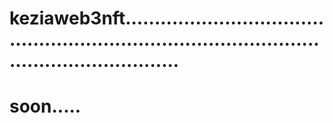 # keziaweb3nft....................................................................................................................
# soon.....
